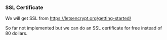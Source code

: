 ### SSL Certificate

We will get SSL from https://letsencrypt.org/getting-started/

So far not implemented but we can do an SSL certificate for free instead of 80 dollars.
